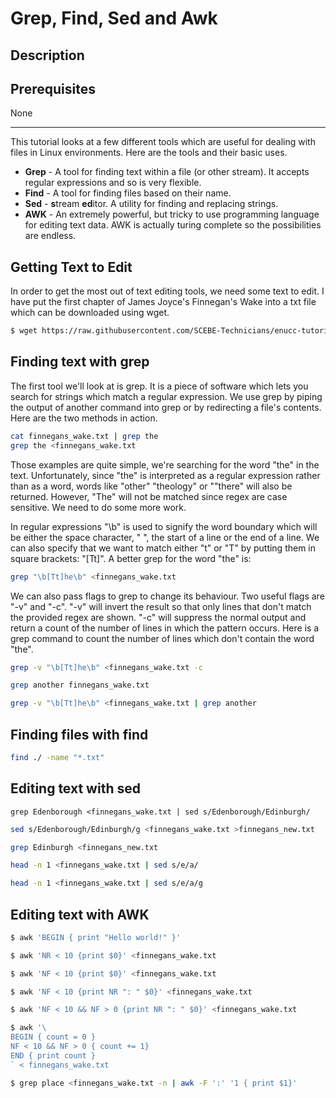 # Grep, Find, Sed and Awk

## Description

## Prerequisites

None

---

This tutorial looks at a few different tools which are useful for dealing with files in Linux environments. Here are the tools and their basic uses.

- **Grep** - A tool for finding text within a file (or other stream). It accepts regular expressions and so is very flexible.
- **Find** - A tool for finding files based on their name.
- **Sed** - **s**tream **ed**itor. A utility for finding and replacing strings.
- **AWK** - An extremely powerful, but tricky to use programming language for editing text data. AWK is actually turing complete so the possibilities are endless.

## Getting Text to Edit

In order to get the most out of text editing tools, we need some text to edit. I have put the first chapter of James Joyce's Finnegan's Wake into a txt file which can be downloaded using wget.

```bash
$ wget https://raw.githubusercontent.com/SCEBE-Technicians/enucc-tutorials/refs/heads/main/docs/assets/finnegans_wake.txt
```

## Finding text with grep

The first tool we'll look at is grep. It is a piece of software which lets you search for strings which match a regular expression. We use grep by piping the output of another command into grep or by redirecting a file's contents. Here are the two methods in action.

```bash
cat finnegans_wake.txt | grep the
grep the <finnegans_wake.txt
```

Those examples are quite simple, we're searching for the word "the" in the text. Unfortunately, since "the" is interpreted as a regular expression rather than as a word, words like "other" "theology" or ""there" will also be returned. However, "The" will not be matched since regex are case sensitive. We need to do some more work.

In regular expressions "\b" is used to signify the word boundary which will be either the space character, " ", the start of a line or the end of a line. We can also specify that we want to match either "t" or "T" by putting them in square brackets: "[Tt]". A better grep for the word "the" is:

```bash
grep "\b[Tt]he\b" <finnegans_wake.txt
```

We can also pass flags to grep to change its behaviour. Two useful flags are "-v" and "-c". "-v" will invert the result so that only lines that don't match the provided regex are shown. "-c" will suppress the normal output and return a count of the number of lines in which the pattern occurs. Here is a grep command to count the number of lines which don't contain the word "the".

```bash
grep -v "\b[Tt]he\b" <finnegans_wake.txt -c
```

```bash
grep another finnegans_wake.txt
```

```bash
grep -v "\b[Tt]he\b" <finnegans_wake.txt | grep another
```

## Finding files with find

```bash
find ./ -name "*.txt"
```

## Editing text with sed

```
grep Edenborough <finnegans_wake.txt | sed s/Edenborough/Edinburgh/
```

```bash
sed s/Edenborough/Edinburgh/g <finnegans_wake.txt >finnegans_new.txt
```

```bash
grep Edinburgh <finnegans_new.txt
```

```bash
head -n 1 <finnegans_wake.txt | sed s/e/a/
```

```bash
head -n 1 <finnegans_wake.txt | sed s/e/a/g
```

## Editing text with AWK
```bash
$ awk 'BEGIN { print "Hello world!" }'
```

```bash
$ awk 'NR < 10 {print $0}' <finnegans_wake.txt
```

```bash
$ awk 'NF < 10 {print $0}' <finnegans_wake.txt
```

```bash
$ awk 'NF < 10 {print NR ": " $0}' <finnegans_wake.txt
```

```bash
$ awk 'NF < 10 && NF > 0 {print NR ": " $0}' <finnegans_wake.txt
```

```bash
$ awk '\
BEGIN { count = 0 }
NF < 10 && NF > 0 { count += 1}
END { print count }
` < finnegans_wake.txt
```

```bash
$ grep place <finnegans_wake.txt -n | awk -F ':' '1 { print $1}'
```

